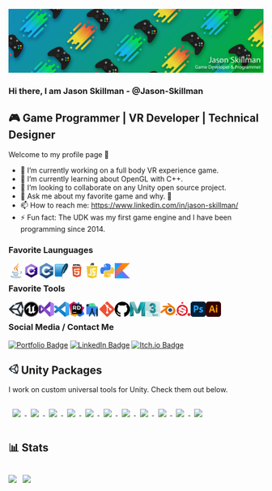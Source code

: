 [![jason_skillman_banner](assets/controller_banner_wide.png)](https://jasonskillman.wixsite.com/website)

### Hi there, I am Jason Skillman - @Jason-Skillman
## 🎮 Game Programmer | VR Developer | Technical Designer

Welcome to my profile page 👏

- 🔭 I’m currently working on a full body VR experience game.
- 🌱 I’m currently learning about OpenGL with C++.
- 👯 I’m looking to collaborate on any Unity open source project.
- 💬 Ask me about my favorite game and why. 🚀
- 📫 How to reach me: https://www.linkedin.com/in/jason-skillman/
- ⚡ Fun fact: The UDK was my first game engine and I have been programming since 2014.

### Favorite Launguages
<img align="left" alt="Java" title="Java" width="30px" src="assets/launguages/java.png"/>
<img align="left" alt="C#" title="C#" width="30px" src="assets/launguages/c_sharp.png"/>
<img align="left" alt="C++" title="C++" width="30px" src="assets/launguages/c_plus_plus.png"/>
<img align="left" alt="SQLite" title="SQLite" width="30px" src="assets/launguages/sqlite.png"/>
<img align="left" salt="HTML5" title="HTML5" width="30px" src="assets/launguages/html5.png"/>
<img align="left" alt="Javascript" title="Javascript" width="30px" src="assets/launguages/javascript.png" />
<img align="left" alt="Python" title="Python" width="30px" src="assets/launguages/python.png"/>
<img align="left" alt="Kotlin" title="Kotlin" width="30px" src="assets/launguages/kotlin.png"/>
<br>

### Favorite Tools
<img align="left" alt="Unity" title="Unity" width="30px" src="assets/tools/unity.png"/>
<img align="left" alt="Unreal" title="Unreal" width="30px" src="assets/tools/unreal.png"/>
<img align="left" alt="Visual Studio" title="Visual Studio" width="30px" src="assets/tools/visual_studio.png"/>
<img align="left" alt="Visual Studio Code" title="Visual Studio Code" width="30px" src="assets/tools/visual_studio_code.png"/>
<img align="left" alt="Jetbrains Rider" title="Jetbrains Rider" width="30px" src="assets/tools/jetbrains_rider.png"/>
<img align="left" alt="Android Studio" title="Android Studio" width="30px" src="assets/tools/android_studio.png"/>
<img align="left" alt="Git" title="Git" width="30px" src="assets/tools/git.png"/>
<img align="left" alt="GitHub" title="GitHub" width="30px" src="assets/tools/github.svg"/>
<img align="left" alt="Maya" title="Maya" width="30px" src="assets/tools/maya.png"/>
<img align="left" alt="3dsmax" title="3dsmax" width="30px" src="assets/tools/3dsmax.png"/>
<img align="left" alt="Blender" title="Blender" width="30px" src="assets/tools/blender.png"/>
<img align="left" alt="Substance Painter" title="Substance Painter" width="30px" src="assets/tools/substance_painter.png"/>
<img align="left" alt="Photoshop" title="Photoshop" width="30px" src="assets/tools/photoshop.png"/>
<img align="left" alt="Illustractor" title="Illustractor" width="30px" src="assets/tools/illustrator.png"/>
<br>

### Social Media / Contact Me
[![Portfolio Badge](https://img.shields.io/badge/Portfolio-Website-informational?style=flat&logo=hack-the-box&logoColor=white&color=00b327)](https://jasonskillman.wixsite.com/website)
[![LinkedIn Badge](https://img.shields.io/badge/LinkedIn-Profile-informational?style=flat&logo=linkedin&logoColor=white&color=0D76A8)](https://www.linkedin.com/in/jason-skillman/)
[![Itch.io Badge](https://img.shields.io/badge/Itch.io-Profile-informational?style=flat&logo=itch.io&logoColor=white&color=ff3366)](https://jason_skillman.itch.io/)
<br>

<!--
[<img aligh="left" alt="MyWebsite" width="26px" src="https://raw.githubusercontent.com/iconic/open-iconic/master/svg/globe.svg"/>][MyWebsite]
[<img aligh="left" alt="LinkedIn" width="26px" src="assets/linkedin.png"/>][LinkedIn]
[<img aligh="left" alt="Itch.io" width="26px" src="assets/itch.io.png"/>][Itch.io]
-->

## <img alt="Unity" title="Unity" width="20px" src="assets/tools/unity.png"/> Unity Packages
I work on custom universal tools for Unity. Check them out below.

<a href="https://github.com/Jason-Skillman/Scriptable-Events">
  <img align="center" style="margin:1rem 0.5rem" src="https://github-readme-stats.vercel.app/api/pin/?username=Jason-Skillman&repo=Scriptable-Events&theme=tokyonight" />
</a>

<a href="https://github.com/Jason-Skillman/Scene-Fader-Manager">
  <img align="center" style="margin:1rem 0.5rem" src="https://github-readme-stats.vercel.app/api/pin/?username=Jason-Skillman&repo=Scene-Fader-Manager&theme=tokyonight" />
</a>

<a href="https://github.com/Jason-Skillman/State-Machine-Callback">
  <img align="center" style="margin:1rem 0.5rem" src="https://github-readme-stats.vercel.app/api/pin/?username=Jason-Skillman&repo=State-Machine-Callback&theme=tokyonight" />
</a>

<a href="https://github.com/Jason-Skillman/Unity-Singleton">
  <img align="center" style="margin:1rem 0.5rem" src="https://github-readme-stats.vercel.app/api/pin/?username=Jason-Skillman&repo=Singleton-Behavior&theme=tokyonight" />
</a>

<a href="https://github.com/Jason-Skillman/Dialogue-Manager">
  <img align="center" style="margin:1rem 0.5rem" src="https://github-readme-stats.vercel.app/api/pin/?username=Jason-Skillman&repo=Dialogue-Manager&theme=tokyonight" />
</a>

<a href="https://github.com/Jason-Skillman/Audio-Pool-Manager">
  <img align="center" style="margin:1rem 0.5rem" src="https://github-readme-stats.vercel.app/api/pin/?username=Jason-Skillman&repo=Audio-Pool-Manager&theme=tokyonight" />
</a>

<a href="https://github.com/Jason-Skillman/Scene-Switcher">
  <img align="center" style="margin:1rem 0.5rem" src="https://github-readme-stats.vercel.app/api/pin/?username=Jason-Skillman&repo=Scene-Switcher&theme=tokyonight" />
</a>

<a href="https://github.com/Jason-Skillman/Scene-Reference">
  <img align="center" style="margin:1rem 0.5rem" src="https://github-readme-stats.vercel.app/api/pin/?username=Jason-Skillman&repo=Scene-Reference&theme=tokyonight" />
</a>

<a href="https://github.com/Jason-Skillman/Comment-Component">
  <img align="center" style="margin:1rem 0.5rem" src="https://github-readme-stats.vercel.app/api/pin/?username=Jason-Skillman&repo=Comment-Component&theme=tokyonight" />
  
<a href="https://github.com/Jason-Skillman/Scriptable-Tags">
  <img align="center" style="margin:1rem 0.5rem" src="https://github-readme-stats.vercel.app/api/pin/?username=Jason-Skillman&repo=Scriptable-Tags&theme=tokyonight" />
</a>
  
<a href="https://github.com/Jason-Skillman/FPS-Counter">
  <img align="center" style="margin:1rem 0.5rem" src="https://github-readme-stats.vercel.app/api/pin/?username=Jason-Skillman&repo=FPS-Counter&theme=tokyonight" />
</a>
<br>

## 📊 Stats
<img align="center" src="https://github-readme-stats.vercel.app/api?username=Jason-Skillman&&show_icons=true&theme=tokyonight">

<img align="center" style="margin:1rem 0.5rem" src="https://github-readme-stats.vercel.app/api/top-langs/?username=Jason-Skillman&layout=compact&hide=shaderlab,css&langs_count=8&theme=tokyonight" />
<!-- https://github.com/anuraghazra/github-readme-stats -->



<!-- Definitions -->
[MyWebsite]: https://jasonskillman.wixsite.com/website
[LinkedIn]: https://www.linkedin.com/in/jason-skillman/
[Itch.io]: https://jason_skillman.itch.io/
<!-- [GitLab]: https://gitlab.com/Jason-Skillman -->



<!-- Old themes
<img src="https://github-readme-stats.vercel.app/api?username=Jason-Skillman&&show_icons=true&title_color=ffffff&icon_color=bb2acf&text_color=daf7dc&bg_color=151515">
-->



<!--
**Jason-Skillman/Jason-Skillman** is a ✨ _special_ ✨ repository because its `README.md` (this file) appears on your GitHub profile.

Here are some ideas to get you started:

- 🔭 I’m currently working on ...
- 🌱 I’m currently learning ...
- 👯 I’m looking to collaborate on ...
- 🤔 I’m looking for help with ...
- 💬 Ask me about ...
- 📫 How to reach me: ...
- 😄 Pronouns: ...
- ⚡ Fun fact: ...
-->
